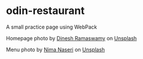 # odin-restaurant

A small practice page using WebPack

Homepage photo by <a href="https://unsplash.com/@dineshramaswamy?utm_content=creditCopyText&utm_medium=referral&utm_source=unsplash">Dinesh Ramaswamy</a> on <a href="https://unsplash.com/photos/rectangular-black-metal-framed-clear-glass-table-and-chairs-p-sEkj6-hAM?utm_content=creditCopyText&utm_medium=referral&utm_source=unsplash">Unsplash</a>

Menu photo by <a href="https://unsplash.com/@nimanaseri?utm_content=creditCopyText&utm_medium=referral&utm_source=unsplash">Nima Naseri</a> on <a href="https://unsplash.com/photos/a-white-plate-topped-with-meat-and-vegetables-pAE-E9C_Jq8?utm_content=creditCopyText&utm_medium=referral&utm_source=unsplash">Unsplash</a>
